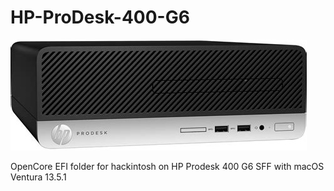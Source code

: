 # HP-ProDesk-400-G6

![Front](Machine/Pictures/front.jpg)

OpenCore EFI folder for hackintosh on HP Prodesk 400 G6 SFF with macOS Ventura 13.5.1
